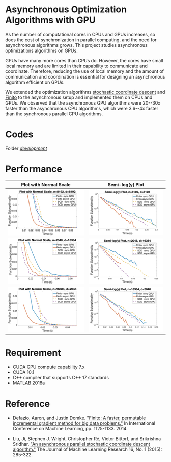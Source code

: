 # Asynchronous Optimization Algorithms with GPU
As the number of computational cores in CPUs and GPUs increases, so
does the cost of synchronization in parallel computing, and the need
for asynchronous algorithms grows. This project studies asynchronous
optimizations algorithms on GPUs.

GPUs have many more cores than CPUs do. However, the cores have small
local memory and are limited in their capability to communicate and
coordinate. Therefore, reducing the use of local memory and the amount
of communication and coordination is essential for designing an
asynchronous algorithm efficient on GPUs.

We extended the optimization algorithms [stochastic coordinate
descent](https://arxiv.org/abs/1311.1873) and
[Finito](https://arxiv.org/abs/1407.2710) to the asynchronous setup
and implemented them on CPUs and GPUs. We observed that the
asynchronous GPU algorithms were 20--30x faster than the asynchronous
CPU algorithms, which were 3.6--4x faster than the synchronous
parallel CPU algorithms.

# Codes
Folder [_development_](development/)


# Performance
Plot with Normal Scale     |  Semi-log(y) Plot
:-------------------------:|:-------------------------:
![](plots/figure_for_README/plot_8192_8192.jpg)|![](plots/figure_for_README/semilogy_8192_8192.jpg)
![](plots/figure_for_README/plot_2048_16384.jpg)|![](plots/figure_for_README/semilogy_2048_16384.jpg)
![](plots/figure_for_README/plot_16384_2048.jpg)|![](plots/figure_for_README/semilogy_16384_2048.jpg)

# Requirement
- CUDA GPU compute capability 7.x 
- CUDA 10.1
- C++ compiler that supports C++ 17 standards
- MATLAB 2018a

# Reference
- Defazio, Aaron, and Justin Domke. ["Finito: A faster, permutable
incremental gradient method for big data
problems."](https://arxiv.org/abs/1407.2710) In International
Conference on Machine Learning, pp. 1125-1133. 2014.

- Liu, Ji, Stephen J. Wright, Christopher Ré, Victor Bittorf, and
Srikrishna Sridhar. ["An asynchronous parallel stochastic coordinate
descent algorithm."](https://arxiv.org/abs/1311.1873) The Journal of
Machine Learning Research 16, No. 1 (2015): 285-322.

